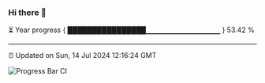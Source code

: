 ### Hi there 👋

⏳ Year progress { ████████████████▁▁▁▁▁▁▁▁▁▁▁▁▁▁ } 53.42 %

---

⏰ Updated on Sun, 14 Jul 2024 12:16:24 GMT

![Progress Bar CI](https://github.com/liununu/liununu/workflows/Progress%20Bar%20CI/badge.svg)
